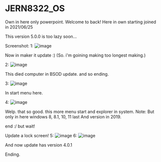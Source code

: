 # JERN8322_OS
Own in here only powerpoint.
Welcome to back!
Here in own starting joined in 2021/06/25

This version 5.0.0 is too lazy soon...

Screenshot:
1:
![image](https://user-images.githubusercontent.com/99561059/183796283-888ff328-d640-4be3-85c4-b39731896155.png)


Now in maker it update :) (So. i'm goining making too longest making.)

2:
![image](https://user-images.githubusercontent.com/99561059/183796360-7ba0aaf2-3f5b-41cd-a354-cb5bb4e87482.png)

This died computer in BSOD update. and so ending.

3:
![image](https://user-images.githubusercontent.com/99561059/183796388-95688586-1dfc-416f-83a6-0261e03f2bdf.png)

In start menu here.

4:
![image](https://user-images.githubusercontent.com/99561059/183796436-35aae232-afdc-4d48-9a85-442d4544584e.png)


Welp. that so good. this more menu start and explorer in system.
Note:
But only in here windows 8, 8.1, 10, 11 last
And version in 2019.

end :/ but wait!

Update a lock screen!
5:
![image](https://user-images.githubusercontent.com/99561059/183796512-22c74630-afae-4d8b-86f8-95230386b515.png)
6:
![image](https://user-images.githubusercontent.com/99561059/183796541-6f9b570b-ba39-4a83-a4ef-87e8cf31d320.png)

And now update has version 4.0.1

Ending.
